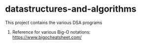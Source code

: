# datastructures-and-algorithms
This project contains the various DSA programs

1.  Reference for various Big-O notations: https://www.bigocheatsheet.com/